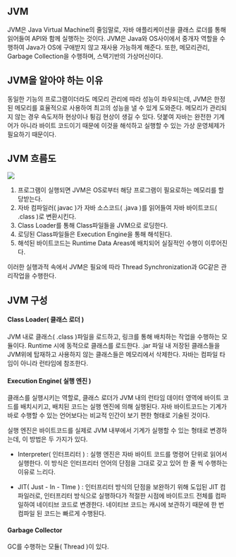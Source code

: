 ## JVM
JVM은 Java Virtual Machine의 줄임말로, 자바 애플리케이션을 클래스 로더를 통해 읽어들여 API와 함께 실행하는 것이다.
JVM은 Java와 OS사이에서 중개자 역할을 수행하여 Java가 OS에 구애받지 않고 재사용 가능하게 해준다.
또한, 메모리관리, Garbage Collection을 수행하며, 스택기반의 가상머신이다.

## JVM을 알아야 하는 이유
동일한 기능의 프로그램이더라도 메모리 관리에 따라 성능이 좌우되는데, JVM은 한정된 메모리를 효율적으로 사용하여 최고의 성능을 낼 수 있게 도와준다.
메모리가 관리되지 않는 경우 속도저하 현상이나 튕김 현상이 생길 수 있다.
덧붙여 자바는 완전한 기계어가 아니라 바이트 코드이기 때문에 이것을 해석하고 실행할 수 있는 가상 운영체제가 필요하기 때문이다.

## JVM 흐름도
![](https://velog.velcdn.com/images/dymnam/post/655366c1-a38b-46f9-bc0f-f0ca83ad0045/image.png)
1. 프로그램이 실행되면 JVM은 OS로부터 해당 프로그램이 필요로하는 메모리를 할당받는다.
2. 자바 컴파일러( javac )가 자바 소스코드( .java )를 읽어들여 자바 바이트코드( .class )로 변환시킨다.
3. Class Loader를 통해 Class파일들을 JVM으로 로딩한다.
4. 로딩된 Class파일들은 Execution Engine을 통해 해석된다.
5. 해석된 바이트코드는 Runtime Data Areas에 배치되어 실질적인 수행이 이루어진다.

이러한 실행과적 속에서 JVM은 필요에 따라 Thread Synchronization과 GC같은 관리작업을 수행한다.

## JVM 구성
#### Class Loader( 클래스 로더 )
JVM 내로 클래스( .class )파일을 로드하고, 링크를 통해 배치하는 작업을 수행하는 모듈이다.
Runtime 시에 동적으로 클래스를 로드한다.
.jar 파일 내 저장된 클래스들을 JVM위에 탑재하고 사용하지 않는 클래스들은 메모리에서 삭제한다.
자바는 컴파일 타임이 아니라 런타임에 참조한다.

#### Execution Engine( 실행 엔진 )
클래스를 실행시키는 역할로, 클래스 로더가 JVM 내의 런타임 데이터 영역에 바이트 코드를 배치시키고, 배치된 코드는 실행 엔진에 의해 실행된다.
자바 바이트코드는 기계가 바로 수행할 수 있는 언어보다는 비교적 인간이 보기 편한 형태로 기술된 것이다.

실행 엔진은 바이트코드를 실제로 JVM 내부에서 기계가 실행할 수 있는 형태로 변경하는데, 이 방법은 두 가지가 있다.
- Interpreter( 인터프리터 ) : 실행 엔진은 자바 바이트 코드를 명령어 단위로 읽어서 실행한다. 이 방식은 인터프리터 언어의 단점을 그대로 갖고 있어 한 줄 씩 수행하는 이유로 느리다.

- JIT( Just - In - TIme ) : 인터프리터 방식의 단점을 보완하기 위해 도입된 JIT 컴파일러로, 인터프리터 방식으로 실행하다가 적절한 시점에 바이트코드 전체를 컴파일하여 네이티브 코드로 변경한다.
네이티브 코드는 캐시에 보관하기 때문에 한 번 컴파일 된 코드는 빠르게 수행된다.

#### Garbage Collector
GC를 수행하는 모듈( Thread )이 있다.
